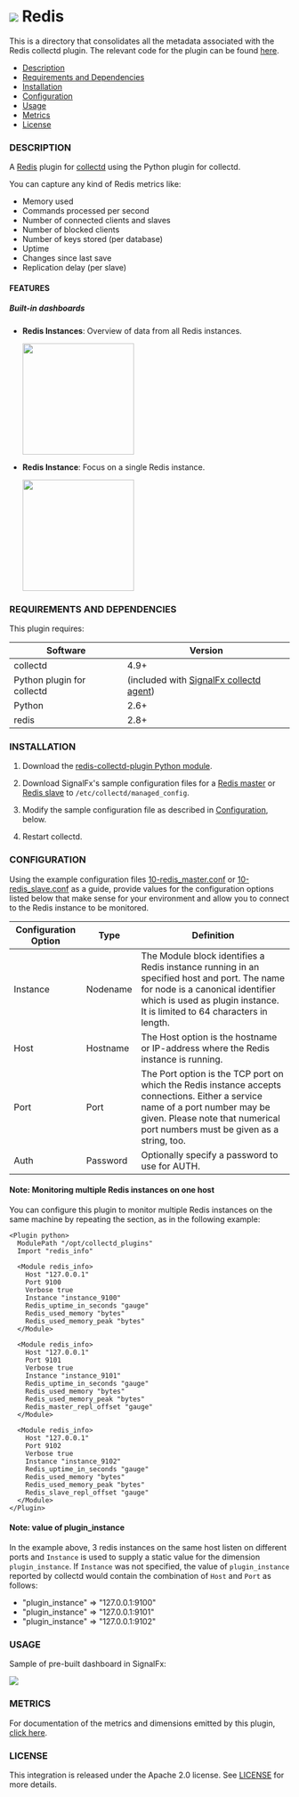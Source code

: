 # ![](https://github.com/signalfx/integrations/blob/master/collectd-redis/img/integrations_redis.png) Redis

This is a directory that consolidates all the metadata associated with the Redis collectd plugin. The relevant code for the plugin can be found [here](https://github.com/signalfx/redis-collectd-plugin).

- [Description](#description)
- [Requirements and Dependencies](#requirements-and-dependencies)
- [Installation](#installation)
- [Configuration](#configuration)
- [Usage](#usage)
- [Metrics](#metrics)
- [License](#license)

### DESCRIPTION

A [Redis](http://redis.io) plugin for [collectd](http://collectd.org) using the Python plugin for collectd.

You can capture any kind of Redis metrics like:

 * Memory used
 * Commands processed per second
 * Number of connected clients and slaves
 * Number of blocked clients
 * Number of keys stored (per database)
 * Uptime
 * Changes since last save
 * Replication delay (per slave)

#### FEATURES

##### Built-in dashboards

- **Redis Instances**: Overview of data from all Redis instances.

  [<img src='./img/dashboard_redis_instances.png' width=200px>](./img/dashboard_redis_instances.png)

- **Redis Instance**: Focus on a single Redis instance.

  [<img src='./img/dashboard_redis_instance.png' width=200px>](./img/dashboard_redis_instance.png)  

### REQUIREMENTS AND DEPENDENCIES

This plugin requires:

| Software          | Version        |
|-------------------|----------------|
| collectd   |  4.9+  |
| Python plugin for collectd | (included with [SignalFx collectd agent](https://github.com/signalfx/integrations/tree/master/collectd)[](sfx_link:sfxcollectd)) |
| Python    |  2.6+ |
| redis | 2.8+ |


### INSTALLATION

1. Download the [redis-collectd-plugin Python module](https://github.com/signalfx/redis-collectd-plugin).

1. Download SignalFx's sample configuration files for a [Redis master](https://github.com/signalfx/integrations/tree/master/collectd-redis/10-redis_master.conf) or [Redis slave](https://github.com/signalfx/integrations/tree/master/collectd-redis/10-redis_slave.conf) to `/etc/collectd/managed_config`.

1. Modify the sample configuration file as described in  [Configuration](#configuration), below.

1. Restart collectd.

### CONFIGURATION

Using the example configuration files [10-redis\_master.conf](https://github.com/signalfx/integrations/tree/master/collectd-redis/10-redis_master.conf) or [10-redis\_slave.conf](https://github.com/signalfx/integrations/tree/master/collectd-redis/10-redis_slave.conf) as a guide, provide values for the configuration options listed below that make sense for your environment and allow you to connect to the Redis instance to be monitored.

| Configuration Option | Type | Definition |
|----------------------|------|------------|
| Instance | Nodename | The Module block identifies a Redis instance running in an specified host and port. The name for node is a canonical identifier which is used as plugin instance. It is limited to 64 characters in length.|
| Host | Hostname |The Host option is the hostname or IP-address where the Redis instance is running.|
|Port |Port| The Port option is the TCP port on which the Redis instance accepts connections. Either a service name of a port number may be given. Please note that numerical port numbers must be given as a string, too.|
| Auth | Password | Optionally specify a password to use for AUTH. |

#### Note: Monitoring multiple Redis instances on one host

You can configure this plugin to monitor multiple Redis instances on the same machine by repeating the <Module> section, as in the following example:

```
<Plugin python>
  ModulePath "/opt/collectd_plugins"
  Import "redis_info"

  <Module redis_info>
    Host "127.0.0.1"
    Port 9100
    Verbose true
    Instance "instance_9100"
    Redis_uptime_in_seconds "gauge"
    Redis_used_memory "bytes"
    Redis_used_memory_peak "bytes"
  </Module>

  <Module redis_info>
    Host "127.0.0.1"
    Port 9101
    Verbose true
    Instance "instance_9101"
    Redis_uptime_in_seconds "gauge"
    Redis_used_memory "bytes"
    Redis_used_memory_peak "bytes"
    Redis_master_repl_offset "gauge"
  </Module>

  <Module redis_info>
    Host "127.0.0.1"
    Port 9102
    Verbose true
    Instance "instance_9102"
    Redis_uptime_in_seconds "gauge"
    Redis_used_memory "bytes"
    Redis_used_memory_peak "bytes"
    Redis_slave_repl_offset "gauge"
  </Module>
</Plugin>
```

#### Note: value of plugin_instance

In the example above, 3 redis instances on the same host listen on different ports and `Instance` is used to supply a static value for the dimension `plugin_instance`. If `Instance` was not specified, the value of `plugin_instance` reported by collectd would contain the combination of `Host` and `Port` as follows:

- "plugin\_instance" => "127.0.0.1:9100"
- "plugin\_instance" => "127.0.0.1:9101"
- "plugin\_instance" => "127.0.0.1:9102"

### USAGE

Sample of pre-built dashboard in SignalFx:

![](././img/dashboard_redis.png)

### METRICS

For documentation of the metrics and dimensions emitted by this plugin, [click here](././docs).

### LICENSE

This integration is released under the Apache 2.0 license. See [LICENSE](./LICENSE) for more details.
